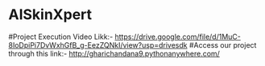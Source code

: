 # AISkinXpert
#Project Execution Video Likk:- https://drive.google.com/file/d/1MuC-8IoDpiPi7DvWxhGfB_g-EezZQNkI/view?usp=drivesdk
#Access our project through this link:- http://gharichandana9.pythonanywhere.com/
